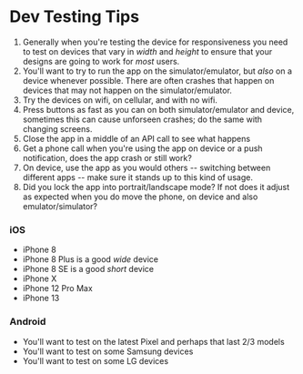 # Dev Testing Tips

1. Generally when you're testing the device for responsiveness you need to test on devices that vary in _width_ and _height_ to ensure that your designs are going to work for _most_ users.
2. You'll want to try to run the app on the simulator/emulator, but _also_ on a device whenever possible. There are often crashes that happen on devices that may not happen on the simulator/emulator.
3. Try the devices on wifi, on cellular, and with no wifi. 
4. Press buttons as fast as you can on both simulator/emulator and device, sometimes this can cause unforseen crashes; do the same with changing screens.
5. Close the app in a middle of an API call to see what happens
6. Get a phone call when you're using the app on device or a push notification, does the app crash or still work?
7. On device, use the app as you would others -- switching between different apps -- make sure it stands up to this kind of usage.
8. Did you lock the app into portrait/landscape mode? If not does it adjust as expected when you do move the phone, on device and also emulator/simulator?

### iOS
- iPhone 8
- iPhone 8 Plus is a good _wide_ device
- iPhone 8 SE is a good _short_ device
- iPhone X
- iPhone 12 Pro Max
- iPhone 13

### Android
- You'll want to test on the latest Pixel and perhaps that last 2/3 models
- You'll want to test on some Samsung devices
- You'll want to test on some LG devices

